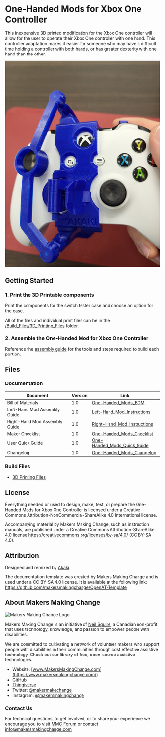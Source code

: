 <!--- 
Open Source Assistive Technology: GitHub Readme Template
 --->

<!---
INSTRUCTIONS
This is a markdown template for creating the README.md file in a GitHub repository. This file is rendered and displayed automatically when someone visits the repository.

This document includes helper text that will not be displayed when rendered. Any text between the less-than sign + exclamation mark + three hyphen-minus (<!---) and matching three hyphen-minus + greater-than sign will not be displayed. This helper text can be deleted once the corresponding section is completed.

 --->
 
 <!--- 
TITLE
Should match the name of the GitHub repository. Choose something descriptive rather than whimsical. 
 --->
 # One-Handed Mods for Xbox One Controller

<!--- 
SUMMARY
A brief summary of the project. What it does, who it is for, how much it costs.
 --->
This inexpensive 3D printed modification for the Xbox One controller will allow for the user to operate their Xbox One controller with one hand. This controller adaptation makes it easier for someone who may have a difficult time holding a controller with both hands, or has greater dexterity with one hand than the other.

<!--- 
PHOTO

 --->
![Right Hand Mod on Xbox One Controller](Photos/RH-Mod_On_Controller.jpg)

<!--- 
## More info at
 - [Makers Making Change Forum Thread](https://makersmakingchange.com/forum/topic/one-handed-mods-for-xbox-one-controller/) 
 - [Makers Making Change Project Page](https://makersmakingchange.com/project/one-handed-mods-for-xbox-one-controller/)
 --->


## Getting Started
<!--- 
Include an overall idea of what major steps are required to build the device.
 --->

### 1. Print the 3D Printable components
Print the components for the switch tester case and choose an option for the case.

All of the files and individual print files can be in the [/Build_Files/3D_Printing_Files](/Build_Files/3D_Printing/) folder.

### 2. Assemble the One-Handed Mod for Xbox One Controller
Reference the [assembly guide](/Documentation/ProductTitle_Assembly_Guide.pdf) for the tools and steps required to build each portion.

## Files
<!---
FILES
This section includes all the information and files required to build and modify the device, including documentation, design files, and build files. 
--->

### Documentation
<!---
DOCUMENTATION

--->
| Document | Version | Link |
|----------|---------|------|
| Bill of Materials    | 1.0 | [One-Handed_Mods_BOM](/Documentation/One-Handed_Mods_for_Xbox_One_Controller_BOM.xlsx) |
| Left-Hand Mod Assembly Guide       | 1.0 | [Left-Hand_Mod_Instructions](/Documentation/Left-Handed_Mod_for_Xbox_One_Controller_Assembly_Guide.pdf) |
| Right-Hand Mod Assembly Guide       | 1.0 | [Right-Hand_Mod_Instructions](/Documentation/Right-Handed_Mod_for_Xbox_One_Controller_Assembly_Guide.pdf) |
| Maker Checklist      | 1.0 | [One-Handed_Mods_Checklist](/Documentation/One-Handed_Mods_for_Xbox_One_Controller_Maker_Checklist.pdf) |
| User Quick Guide          | 1.0 | [One-Handed_Mods_Quick_Guide](/Documentation/One-Handed_Mods_for_Xbox_One_Controller_Quick_Guide.pdf)           |
| Changelog            | 1.0 | [One-Handed_Mods_Changelog](/Documentation/One-Handed_Mods_for_Xbox_One_Controller_Changelog.pdf)               |

### Build Files
<!---
BUILD FILES
This section i
--->
 - [3D Printing Files](/Build_Files/3D_Printing)

## License
<!---
LICENSE
Choose an appropriate license. We recommend an open-source hardware compatible license.
--->
Everything needed or used to design, make, test, or prepare the One-Handed Mods for Xbox One Controller is licensed under a Creative Commons Attribution-NonCommercial-ShareAlike 4.0 International license.

Accompanying material by Makers Making Change, such as instruction manuals, are published under a Creative Commons Attribution-ShareAlike 4.0 license <https://creativecommons.org/licenses/by-sa/4.0/> (CC BY-SA 4.0).

## Attribution
<!---
ATTRIBUTION
Include any information related to the development of the design. This may include who identified the initial challenge, who contributed to the design
--->
Designed and remixed by [Akaki](https://www.printables.com/social/106360-akaki/about).

The documentation template was created by Makers Making Change and is used under a CC BY-SA 4.0 license. It is available at the following link: https://github.com/makersmakingchange/OpenAT-Template



## About Makers Making Change
<img src="https://www.makersmakingchange.com/wp-content/uploads/logo/mmc_logo.svg" width="500" alt="Makers Making Change Logo">

Makers Making Change is an initiative of [Neil Squire](https://www.neilsquire.ca/), a Canadian non-profit that uses technology, knowledge, and passion to empower people with disabilities.

We are committed to cultivating a network of volunteer makers who support people with disabilities in their communities through cost effective assistive technology. Check out our library of free, open-source assistive technologies.

 - Website: [www.MakersMakingChange.com](https://www.makersmakingchange.com/)
 - [GitHub](https://github.com/makersmakingchange)
 - [Thingiverse](https://www.thingiverse.com/makersmakingchange/about)
 - Twitter: [@makermakechange](https://twitter.com/makermakechange)
 - Instagram: [@makersmakingchange](https://www.instagram.com/makersmakingchange)

### Contact Us
For technical questions, to get involved, or to share your experience we encourage you to visit [MMC Forum](https://forum.makersmakingchange.com) or contact info@makersmakingchange.com
